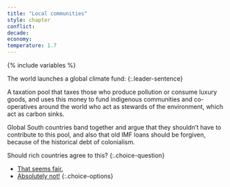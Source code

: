 ```yaml
---
title: "Local communities"
style: chapter
conflict: 
decade: 
economy: 
temperature: 1.7
---
```


{% include variables %}

The world launches a global climate fund:
{:.leader-sentence}

A taxation pool that taxes those who produce pollution or consume luxury goods, and uses this money to fund indigenous communities and co-operatives around the world who act as stewards of the environment, which act as carbon sinks.

Global South countries band together and argue that they shouldn’t have to contribute to this pool, and also that old IMF loans should be forgiven, because of the historical debt of colonialism.

Should rich countries agree to this?
{:.choice-question}

- [That seems fair.](chapter_global-climate-fund.html)
- [Absolutely not!](chapter_later-global-south-strike.html)
{:.choice-options}
